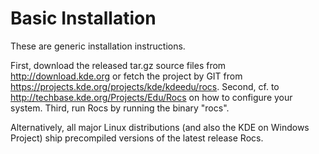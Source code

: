 Basic Installation
==================

These are generic installation instructions.

First, download the released tar.gz source files from http://download.kde.org or fetch the project 
by GIT from https://projects.kde.org/projects/kde/kdeedu/rocs. 
Second, cf. to http://techbase.kde.org/Projects/Edu/Rocs on how to configure your system.
Third, run Rocs by running the binary "rocs".

Alternatively, all major Linux distributions (and also the KDE on Windows Project) ship
precompiled versions of the latest release Rocs.